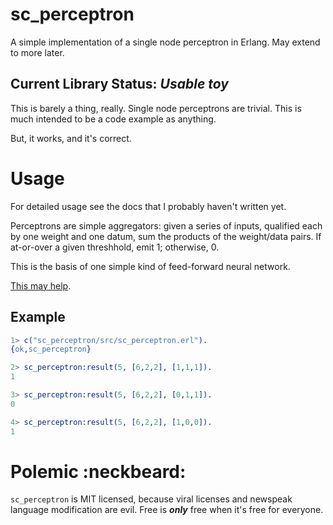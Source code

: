 sc_perceptron
=============

A simple implementation of a single node perceptron in Erlang.  May extend to more later.



Current Library Status: *Usable toy*
------------------------------------

This is barely a thing, really.  Single node perceptrons are trivial.  This is much intended to be a code example as anything.

But, it works, and it's correct.



Usage
=====

For detailed usage see the docs that I probably haven't written yet.

Perceptrons are simple aggregators: given a series of inputs, qualified each by one weight and one datum, sum the products of the weight/data pairs.  If at-or-over a given threshhold, emit 1; otherwise, 0.

This is the basis of one simple kind of feed-forward neural network.

[This may help](http://neuralnetworksanddeeplearning.com/chap1.html).



Example
-------

```erlang
1> c("sc_perceptron/src/sc_perceptron.erl").
{ok,sc_perceptron}

2> sc_perceptron:result(5, [6,2,2], [1,1,1]).
1

3> sc_perceptron:result(5, [6,2,2], [0,1,1]).
0

4> sc_perceptron:result(5, [6,2,2], [1,0,0]).
1
```



Polemic :neckbeard:
===================

`sc_perceptron` is MIT licensed, because viral licenses and newspeak language modification are evil.  Free is ***only*** free when it's free for everyone.
